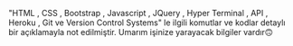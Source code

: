 "HTML , CSS , Bootstrap , Javascript , JQuery , Hyper Terminal , API , Heroku , Git ve Version Control Systems" le ilgili komutlar ve kodlar detaylı bir açıklamayla not edilmiştir.
Umarım işinize yarayacak bilgiler vardır🙃
